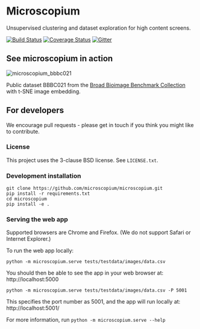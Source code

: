 Microscopium
============

Unsupervised clustering and dataset exploration for high content screens.

[![Build Status](https://travis-ci.org/microscopium/microscopium.svg?branch=master)](https://travis-ci.org/microscopium/microscopium)
[![Coverage Status](https://img.shields.io/coveralls/microscopium/microscopium.svg)](https://coveralls.io/r/microscopium/microscopium?branch=master)
[![Gitter](https://img.shields.io/gitter/room/nwjs/nw.js.svg)](https://gitter.im/microscopium/microscopium?utm_source=badge&utm_medium=badge&utm_campaign=pr-badge)

## See microscopium in action
![microscopium_bbbc021](https://user-images.githubusercontent.com/30920819/47262600-c2ed0c00-d538-11e8-8bd0-224ade21f8eb.gif)

Public dataset BBBC021 from the [Broad Bioimage Benchmark Collection](https://data.broadinstitute.org/bbbc/BBBC021/) with t-SNE image embedding.


## For developers
We encourage pull requests - please get in touch if you think you might like to contribute.


### License

This project uses the 3-clause BSD license. See `LICENSE.txt`.

### Development installation
```
git clone https://github.com/microscopium/microscopium.git
pip install -r requirements.txt
cd microscopium
pip install -e .
```

### Serving the web app
Supported browsers are Chrome and Firefox.
(We do not support Safari or Internet Explorer.)

To run the web app locally:

`python -m microscopium.serve tests/testdata/images/data.csv`

You should then be able to see the app in your web browser at:
http://localhost:5000

`python -m microscopium.serve tests/testdata/images/data.csv -P 5001`

This specifies the port number as 5001, and the app will run locally at: http://localhost:5001/

For more information, run `python -m microscopium.serve --help`
